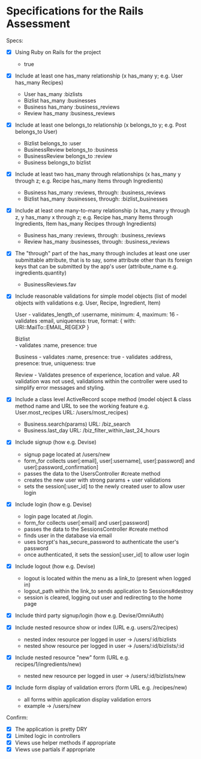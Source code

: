 # Specifications for the Rails Assessment

Specs:
- [x] Using Ruby on Rails for the project

    - true

- [x] Include at least one has_many relationship (x has_many y; e.g. User has_many Recipes)

    -  User has_many :bizlists
    -  Bizlist has_many :businesses
    -  Business has_many :business_reviews
    -  Review has_many :business_reviews  

- [x] Include at least one belongs_to relationship (x belongs_to y; e.g. Post belongs_to User)

    -  Bizlist belongs_to :user
    -  BusinessReview belongs_to :business
    -  BusinessReview belongs_to :review
    -  Business belongs_to bizlist

- [x] Include at least two has_many through relationships (x has_many y through z; e.g. Recipe has_many Items through Ingredients)

    -  Business has_many :reviews, through: :business_reviews
    -  Bizlist has_many :businesses, through: :bizlist_businesses

- [x] Include at least one many-to-many relationship (x has_many y through z, y has_many x through z; e.g. Recipe has_many Items through Ingredients, Item has_many Recipes through Ingredients)

    -  Business has_many :reviews, through: :business_reviews
    -  Review has_many :businesses, through: :business_reviews


- [x] The "through" part of the has_many through includes at least one user submittable attribute, that is to say, some attribute other than its foreign keys that can be submitted by the app's user (attribute_name e.g. ingredients.quantity)

    - BusinessReviews.fav

- [x] Include reasonable validations for simple model objects (list of model objects with validations e.g. User, Recipe, Ingredient, Item)

    User
      - validates_length_of :username, minimum: 4, maximum: 16
      - validates :email, uniqueness: true, format: { with: URI::MailTo::EMAIL_REGEXP }

    Bizlist  
      - validates :name, presence: true

    Business
      - validates :name, presence: true
      - validates :address, presence: true, uniqueness: true

    Review
      - Validates presence of experience, location and value. AR
        validation was not used, validations within the controller were used to simplify error messages and styling.  

- [x] Include a class level ActiveRecord scope method (model object & class method name and URL to see the working feature e.g. User.most_recipes URL: /users/most_recipes)

    - Business.search(params)  URL: /biz_search
    - Business.last_day  URL: /biz_filter_within_last_24_hours

- [x] Include signup (how e.g. Devise)

    - signup page located at /users/new
    - form_for collects user[:email], user[:username], user[:password] and
      user[:password_confirmation]         
    - passes the data to the UsersController #create method
    - creates the new user with strong params + user validations
    - sets the session[:user_id] to the newly created user to allow user login

- [x] Include login (how e.g. Devise)  

    - login page located at /login.
    - form_for collects user[:email] and user[:password]
    - passes the data to the SessionsController #create method
    - finds user in the database via email
    - uses bcrypt's has_secure_password to authenticate the user's password
    - once authenticated, it sets the session[:user_id] to allow user login


- [x] Include logout (how e.g. Devise)

    - logout is located within the menu as a link_to (present when logged in)
    - logout_path within the link_to sends application to Sessions#destroy
    - session is cleared, logging out user and redirecting to the home page

- [x] Include third party signup/login (how e.g. Devise/OmniAuth)

- [x] Include nested resource show or index (URL e.g. users/2/recipes)

    - nested index resource per logged in user -> /users/:id/bizlists
    - nested show resource per logged in user -> /users/:id/bizlists/:id

- [x] Include nested resource "new" form (URL e.g. recipes/1/ingredients/new)

    - nested new resource per logged in user -> /users/:id/bizlists/new

- [x] Include form display of validation errors (form URL e.g. /recipes/new)

    - all forms within application display validation errors
    - example -> /users/new

Confirm:
- [x] The application is pretty DRY
- [x] Limited logic in controllers
- [x] Views use helper methods if appropriate
- [x] Views use partials if appropriate
